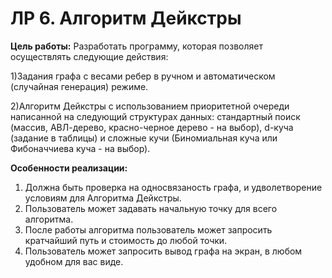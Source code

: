 # ЛР 6. Алгоритм Дейкстры

__Цель работы:__ 
Разработать программу, которая позволяет осуществлять следующие действия:

1)Задания графа с весами ребер в ручном и автоматическом (случайная генерация) режиме.

2)Алгоритм Дейкстры с использованием приоритетной очереди написанной на следующий структурах данных: стандартный поиск (массив, АВЛ-дерево, красно-черное дерево - на выбор), d-куча (задание в таблицы) и сложные кучи (Биномиальная куча или Фибоначчиева куча - на выбор).


__Особенности реализации:__

1. Должна быть проверка на односвязаность графа, и удволетворение условиям для Алгоритма Дейкстры.
1. Пользователь может задавать начальную точку для всего алгоритма.
1. После работы алгоритма пользователь может запросить кратчайший путь и стоимость до любой точки.
1. Пользователь может запросить вывод графа на экран, в любом удобном для вас виде.
